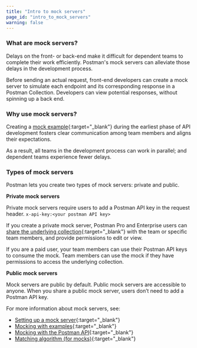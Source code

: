 ```yaml
---
title: "Intro to mock servers"
page_id: "intro_to_mock_servers"
warning: false
---
```



### What are mock servers?

Delays on the front- or back-end make it difficult for dependent teams to complete their work efficiently. Postman's mock servers can alleviate those delays in the development process. 

Before sending an actual request, front-end developers can create a mock server to simulate each endpoint and its corresponding response in a Postman Collection. Developers can view potential responses, without spinning up a back end.

### Why use mock servers?

Creating a [mock example](/docs/v6/postman/collections/examples){:target="_blank"} during the earliest phase of API development fosters clear communication among team members and aligns their expectations. 

As a result, all teams in the development process can work in parallel; and dependent teams experience fewer delays.

### Types of mock servers

Postman lets you create two types of mock servers: private and public.

**Private mock servers**

Private mock servers require users to add a Postman API key in the request header. `x-api-key:<your postman API key>`

If you create a private mock server, Postman Pro and Enterprise users can [share the underlying collection](/docs/v6/postman/team_library/sharing#sharing-collections){:target="_blank"} with the team or specific team members, and provide permissions to edit or view. 

If you are a paid user, your team members can use their Postman API keys to consume the mock. Team members can use the mock if they have permissions to access the underlying collection.

**Public mock servers**

Mock servers are public by default. Public mock servers are accessible to anyone. When you share a public mock server, users don’t need to add a Postman API key. 



For more information about mock servers, see:

* [Setting up a mock server](/docs/v6/postman/mock_servers/setting_up_mock){:target="_blank"}
* [Mocking with examples](/docs/v6/postman/mock_servers/mocking_with_examples){:target="_blank"}
* [Mocking with the Postman API](/docs/v6/postman/mock_servers/mock_with_api){:target="_blank"}
* [Matching algorithm (for mocks)](/docs/v6/postman/mock_servers/matching_algorithm){:target="_blank"}


